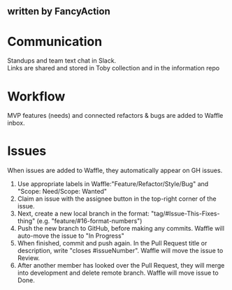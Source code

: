 ## written by FancyAction

# Communication

Standups and team text chat in Slack.<br>
Links are shared and stored in Toby collection and in the information repo <br>

# Workflow
MVP features (needs) and connected refactors & bugs are added to Waffle inbox.

# Issues
When issues are added to Waffle, they automatically appear on GH issues.

1. Use appropriate labels in Waffle:"Feature/Refactor/Style/Bug" and "Scope: Need/Scope: Wanted"
2. Claim an issue with the assignee button in the top-right corner of the issue.
3. Next, create a new local branch in the format: "tag/#Issue-This-Fixes-thing" (e.g. "feature/#16-format-numbers")
4. Push the new branch to GitHub, before making any commits. Waffle will auto-move the issue to "In Progress"
5. When finished, commit and push again. In the Pull Request title or description, write "closes #issueNumber". Waffle will move the issue to Review.
6. After another member has looked over the Pull Request, they will merge into development and delete remote branch. Waffle will move issue to Done.
